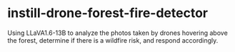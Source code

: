 # instill-drone-forest-fire-detector
Using LLaVA1.6-13B to analyze the photos taken by drones hovering above the forest, determine if there is a wildfire risk, and respond accordingly.
